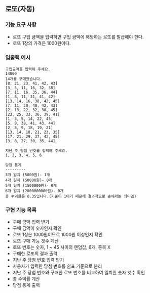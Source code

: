 ## 로또(자동)
### 기능 요구 사항
- 로또 구입 금액을 입력하면 구입 금액에 해당하는 로또를 발급해야 한다.
- 로또 1장의 가격은 1000원이다.

### 입출력 예시
```text
구입금액을 입력해 주세요.
14000
14개를 구매했습니다.
[8, 21, 23, 41, 42, 43]
[3, 5, 11, 16, 32, 38]
[7, 11, 16, 35, 36, 44]
[1, 8, 11, 31, 41, 42]
[13, 14, 16, 38, 42, 45]
[7, 11, 30, 40, 42, 43]
[2, 13, 22, 32, 38, 45]
[23, 25, 33, 36, 39, 41]
[1, 3, 5, 14, 22, 45]
[5, 9, 38, 41, 43, 44]
[2, 8, 9, 18, 19, 21]
[13, 14, 18, 21, 23, 35]
[17, 21, 29, 37, 42, 45]
[3, 8, 27, 30, 35, 44]

지난 주 당첨 번호를 입력해 주세요.
1, 2, 3, 4, 5, 6

당첨 통계
---------
3개 일치 (5000원)- 1개
4개 일치 (50000원)- 0개
5개 일치 (1500000원)- 0개
6개 일치 (2000000000원)- 0개
총 수익률은 0.35입니다.(기준이 1이기 때문에 결과적으로 손해라는 의미임)
```

### 구현 기능 목록
- 구매 금액 입력 받기
- 구매 금액이 숫자인지 확인
- 로또 1장은 1000원이므로 1000원 이상인지 확인
- 로또 구매 가능 갯수 계산
- 로또 번호는 숫자, 1 ~ 45 사이의 랜덤값, 6개, 중복 X
- 구매한 로또의 결과 출력
- 지난 주 당첨 번호 입력 받기
- 사용자가 입력한 당첨 번호를 쉼표 기준으로 분리
- 지난 주 당첨 번호와 구매한 로또 번호를 비교하여 일치한 숫자 갯수 확인
- 총 수익률 계산
- 당첨 통계 출력